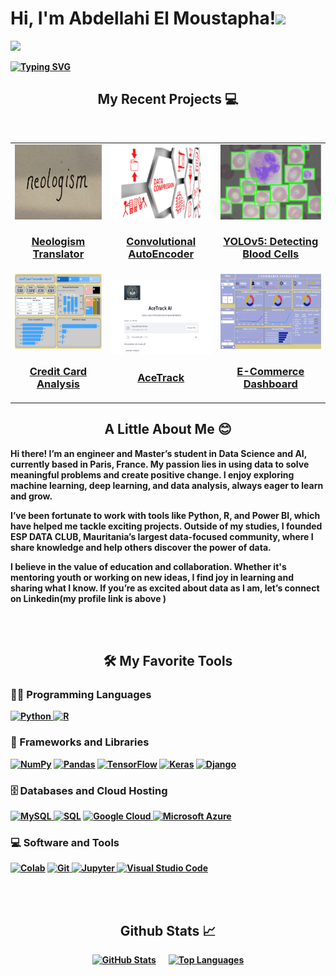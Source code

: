 
<!-- ///////// NAME AND BADGES ///////// -->
<p>
  <h1 align="justify"><b>Hi, I'm Abdellahi El Moustapha!<img src="https://media.giphy.com/media/hvRJCLFzcasrR4ia7z/giphy.gif" width="30px"></h1>
   <p align="justify">
  <a href="https://www.linkedin.com/in/abmstpha/"><img src="https://img.shields.io/badge/linkedin-%230077B5.svg?&style=for-the-badge&logo=linkedin&logoColor=white" /></a>&nbsp;
 </p>
</p>

<!-- ///////// ANIMATED BIO TEXT ///////// -->
[<p align="justify">![Typing SVG](https://readme-typing-svg.herokuapp.com?color=%2336BCF7&lines=Data+Scientist+and+AI+Enthusiast;Passionate+about+Learning+and+Sharing+Knowledge;Founder+of+ESP+Data+Club)](https://git.io/typing-svg)
</p>
    
<!-- ///////// PROJECTS SECTION ///////// -->
<h2 align="center">My Recent Projects 💻</h2>
<br />

<!-- Table layout for 6 projects -->
<table align="center">
  <tr>
    <!-- Project 1 -->
    <td align="center">
      <img src="./project1.png" alt="Neologism Translator" width="200" height="120" />
      <h3>
        <a href="https://github.com/Abmstpha/NLP" target="_blank">Neologism Translator</a>
      </h3>
    </td>
    <!-- Project 2 -->
    <td align="center">
      <img src="./project2.png" alt="Convolutional AutoEncoder for CIFAR Dataset" width="200" height="120" />
      <h3>
        <a href="https://github.com/Abmstpha/DeepLearning" target="_blank">Convolutional AutoEncoder</a>
      </h3>
    </td>
    <!-- Project 3 -->
    <td align="center">
      <img src="./project7.png" alt="YOLOv5: Detecting Blood Cells" width="200" height="120" />
      <h3>
        <a href="https://github.com/Abmstpha/BloodCells-YOLOv5" target="_blank">YOLOv5: Detecting Blood Cells</a>
      </h3>
    </td>
  </tr>
  <tr>
    <!-- Project 4 -->
    <td align="center">
      <img src="./project4.png" alt="Credit Card Analysis Dashboards" width="200" height="120" />
      <h3>
        <a href="https://github.com/Abmstpha/PowerBI" target="_blank">Credit Card Analysis</a>
      </h3>
    </td>
    <!-- Project 5 -->
    <td align="center">
      <img src="./project5.png" alt="AceTrack" width="200" height="120" />
      <h3>
        <a href="https://github.com/Abmstpha/AceTrackAI" target="_blank">AceTrack</a>
      </h3>
    </td>
    <!-- Project 6 -->
    <td align="center">
      <img src="./project6.png" alt="E-Commerce Dashboard" width="200" height="120" />
      <h3>
        <a href="https://github.com/Abmstpha/PowerBI" target="_blank">E-Commerce Dashboard</a>
      </h3>
    </td>
  </tr>
</table>


<!-- ///////// ABOUT ME ///////// -->  
<h2 align="center">A Little About Me 😊</h2>
<p>
   Hi there! I’m an engineer and Master’s student in Data Science and AI, currently based in Paris, France. My passion lies in using data to solve meaningful problems and create positive change. I enjoy exploring machine learning, deep learning, and data analysis, always eager to learn and grow.

   I’ve been fortunate to work with tools like Python, R, and Power BI, which have helped me tackle exciting projects. Outside of my studies, I founded ESP DATA CLUB, Mauritania’s largest data-focused community, where I share knowledge and help others discover the power of data.

   I believe in the value of education and collaboration. Whether it's mentoring youth or working on new ideas, I find joy in learning and sharing what I know. If you’re as excited about data as I am, let’s connect on Linkedin(my profile link is above )
</p>


<br>
<br>
 <!-- ///////// LANGUAGES AND TOOLS ///////// -->  
<h2 align="center">🛠️ My Favorite Tools</h2>

<!-- Programming Languages -->
<h3 align="left">👨‍💻 Programming Languages</h3>
<p>
  <a href="https://www.python.org/" target="_blank">
    <img alt="Python" src="https://img.shields.io/badge/Python-%2314354C.svg?logo=python&logoColor=white">
  </a>
  <a href="https://www.r-project.org/" target="_blank">
    <img alt="R" src="https://img.shields.io/badge/R-%23276DC3.svg?logo=R&logoColor=white">
  </a>
</p>

<!-- Frameworks and Libraries -->
<h3 align="left">🧰 Frameworks and Libraries</h3>
<p>
  <a href="#"><img alt="NumPy" src="https://img.shields.io/badge/NumPy-%23013243.svg?logo=numpy&logoColor=white"></a>
  <a href="#"><img alt="Pandas" src="https://img.shields.io/badge/Pandas-%23150458.svg?logo=pandas&logoColor=white"></a>
  <a href="#"><img alt="TensorFlow" src="https://img.shields.io/badge/TensorFlow-%23FF6F00.svg?logo=TensorFlow&logoColor=white"></a>
  <a href="#"><img alt="Keras" src="https://img.shields.io/badge/Keras-%23D00000.svg?logo=Keras&logoColor=white"></a>
  <a href="https://www.djangoproject.com/" target="_blank">
    <img alt="Django" src="https://img.shields.io/badge/Django-092E20?logo=django&logoColor=white">
  </a>
</p>

<!-- Databases and Cloud Hosting -->
<h3 align="left">🗄️ Databases and Cloud Hosting</h3>
<p>
  <a href="https://www.mysql.com/" target="_blank">
    <img alt="MySQL" src="https://img.shields.io/badge/MySQL-00000F?logo=mysql&logoColor=white">
  </a>
  <a href="#"><img alt="SQL" src="https://img.shields.io/badge/SQL-%23025E8C.svg?logo=amazon-dynamodb&logoColor=white"></a>
  <a href="https://cloud.google.com/" target="_blank">
    <img alt="Google Cloud" src="https://img.shields.io/badge/Google_Cloud-%234285F4.svg?logo=google-cloud&logoColor=white">
  </a>
  <a href="https://azure.microsoft.com/" target="_blank">
    <img alt="Microsoft Azure" src="https://img.shields.io/badge/Microsoft_Azure-0089D6?logo=microsoft-azure&logoColor=white">
  </a>
</p>

<!-- Software and Tools -->
<h3 align="left">💻 Software and Tools</h3>
<p>
  <a href="#"><img alt="Colab" src="https://img.shields.io/badge/Colab-00b56a.svg?logo=google-colab&logoColor=white"></a>
  <a href="https://git-scm.com/" target="_blank">
    <img alt="Git" src="https://img.shields.io/badge/Git-%23F05033.svg?logo=git&logoColor=white">
  </a>
  <a href="https://jupyter.org/" target="_blank">
    <img alt="Jupyter" src="https://img.shields.io/badge/Jupyter-%23F37626.svg?logo=Jupyter&logoColor=white">
  </a>
  <a href="https://code.visualstudio.com/" target="_blank">
    <img alt="Visual Studio Code" src="https://img.shields.io/badge/Visual_Studio_Code-0078d7.svg?logo=visual-studio-code&logoColor=white">
  </a>
</p>



<br>
<br>
    

<!-- ///////// GITHUB STATS ///////// -->
<h2 align="center">Github Stats 📈</h2>

<div align="center" style="display: flex; flex-direction: row; justify-content: center; gap: 20px;">
  <a href="https://github.com/Abmstpha/Abmstpha">
    <img 
      src="https://github-readme-stats.vercel.app/api?username=Abmstpha&hide=java,html,tex&title_color=ffffff&text_color=c9cacc&icon_color=2bbc8a&bg_color=1d1f21&langs_count=3" 
      alt="GitHub Stats" 
      width="400"
      height="200" 
    />
  </a>
  <a href="https://github.com/Abmstpha">
    <img 
      src="https://github-readme-stats.vercel.app/api/top-langs/?username=Abmstpha&hide=html,tex&title_color=ffffff&text_color=c9cacc&icon_color=2bbc8a&bg_color=1d1f21&langs_count=3" 
      alt="Top Languages" 
      width="400"
      height="200" 
    />
  </a>
</div>


